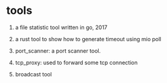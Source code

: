 # tools

1. a file statistic tool written in go, 2017
2. a rust tool to show how to generate timeout using mio poll
3. port_scanner: a port scanner tool.
4. tcp_proxy: used to forward some tcp connection

4. broadcast tool
